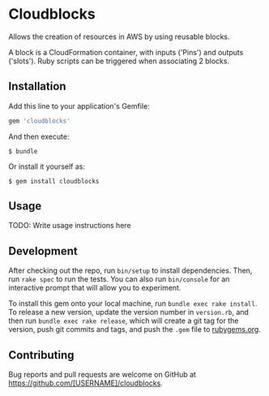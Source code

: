 # Cloudblocks

Allows the creation of resources in AWS by using reusable blocks.

A block is a CloudFormation container, with inputs ('Pins') and outputs ('slots').
Ruby scripts can be triggered when associating 2 blocks.

## Installation

Add this line to your application's Gemfile:

```ruby
gem 'cloudblocks'
```

And then execute:

    $ bundle

Or install it yourself as:

    $ gem install cloudblocks

## Usage

TODO: Write usage instructions here

## Development

After checking out the repo, run `bin/setup` to install dependencies. Then, run `rake spec` to run the tests. You can also run `bin/console` for an interactive prompt that will allow you to experiment.

To install this gem onto your local machine, run `bundle exec rake install`. To release a new version, update the version number in `version.rb`, and then run `bundle exec rake release`, which will create a git tag for the version, push git commits and tags, and push the `.gem` file to [rubygems.org](https://rubygems.org).

## Contributing

Bug reports and pull requests are welcome on GitHub at https://github.com/[USERNAME]/cloudblocks.
